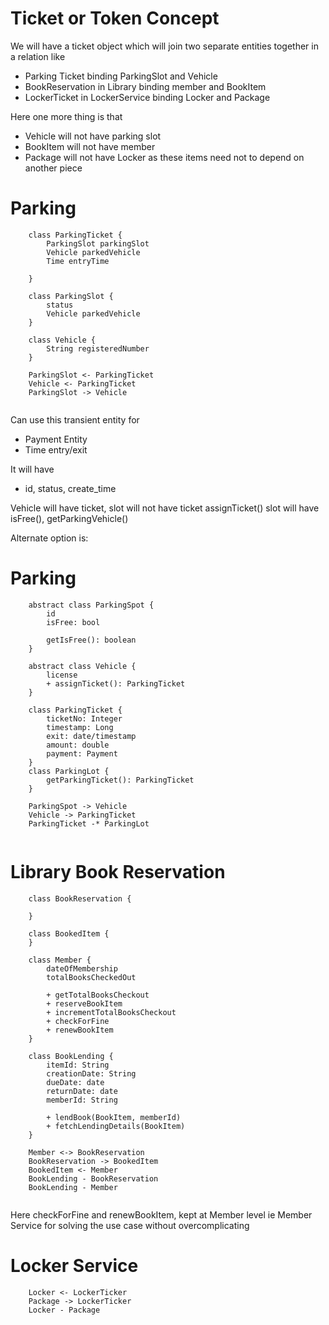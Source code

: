 # Ticket or Token Concept

We will have a ticket object which will join two separate entities
together in a relation like
- Parking Ticket binding ParkingSlot and Vehicle
- BookReservation in Library binding member and BookItem
- LockerTicket in LockerService binding Locker and Package

Here one more thing is that
- Vehicle will not have parking slot
- BookItem will not have member
- Package will not have Locker as these items need not to depend
on another piece

# Parking
```plantuml
    class ParkingTicket {
        ParkingSlot parkingSlot
        Vehicle parkedVehicle
        Time entryTime
        
    }
    
    class ParkingSlot {
        status
        Vehicle parkedVehicle
    }
    
    class Vehicle {
        String registeredNumber
    }
    
    ParkingSlot <- ParkingTicket
    Vehicle <- ParkingTicket
    ParkingSlot -> Vehicle
    
```

Can use this transient entity for 
- Payment Entity
- Time entry/exit

It will have
- id, status, create_time

Vehicle will have ticket, slot will not have ticket
assignTicket()
slot will have isFree(), getParkingVehicle()

Alternate option is:
# Parking
```plantuml
    abstract class ParkingSpot {
        id
        isFree: bool
        
        getIsFree(): boolean
    }
    
    abstract class Vehicle {
        license
        + assignTicket(): ParkingTicket
    }
    
    class ParkingTicket {
        ticketNo: Integer
        timestamp: Long
        exit: date/timestamp
        amount: double
        payment: Payment
    }
    class ParkingLot {
        getParkingTicket(): ParkingTicket
    }
    
    ParkingSpot -> Vehicle
    Vehicle -> ParkingTicket
    ParkingTicket -* ParkingLot
    
```


# Library Book Reservation
```plantuml
    class BookReservation {
        
    }
    
    class BookedItem {
    }
    
    class Member {
        dateOfMembership
        totalBooksCheckedOut
        
        + getTotalBooksCheckout
        + reserveBookItem
        + incrementTotalBooksCheckout
        + checkForFine
        + renewBookItem
    }
    
    class BookLending {
        itemId: String
        creationDate: String
        dueDate: date 
        returnDate: date 
        memberId: String
        
        + lendBook(BookItem, memberId)
        + fetchLendingDetails(BookItem)    
    }
    
    Member <-> BookReservation
    BookReservation -> BookedItem
    BookedItem <- Member
    BookLending - BookReservation
    BookLending - Member
    
```

Here checkForFine and renewBookItem, kept at Member level ie Member Service
for solving the use case without overcomplicating

# Locker Service

```plantuml
    Locker <- LockerTicker
    Package -> LockerTicker
    Locker - Package
```